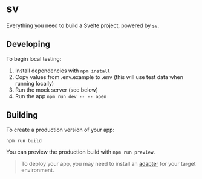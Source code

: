 # sv

Everything you need to build a Svelte project, powered by [`sv`](https://github.com/sveltejs/cli).

## Developing

To begin local testing:
1. Install dependencies with `npm install`
2. Copy values from .env.example to .env (this will use test data when running locally)
3. Run the mock server (see below)
4. Run the app `npm run dev -- -- open`

## Building

To create a production version of your app:

```sh
npm run build
```

You can preview the production build with `npm run preview`.

> To deploy your app, you may need to install an [adapter](https://svelte.dev/docs/kit/adapters) for your target environment.
